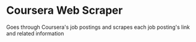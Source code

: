 # Coursera Web Scraper
Goes through Coursera's job postings and scrapes each job posting's link and related information
